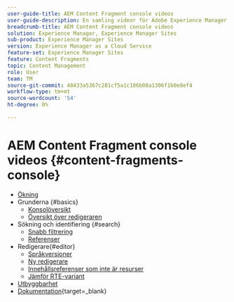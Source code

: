 ```yaml
---
user-guide-title: AEM Content Fragment console videos
user-guide-description: En samling videor för Adobe Experience Manager Content Fragment-konsolen.
breadcrumb-title: AEM Content Fragment console videos
solution: Experience Manager, Experience Manager Sites
sub-product: Experience Manager Sites
version: Experience Manager as a Cloud Service
feature-set: Experience Manager Sites
feature: Content Fragments
topic: Content Management
role: User
team: TM
source-git-commit: 48433a5367c281cf5a1c106b08a1306f1b0e8ef4
workflow-type: tm+mt
source-wordcount: '54'
ht-degree: 0%

---
```



# AEM Content Fragment console videos {#content-fragments-console}

+ [Ökning](overview.md)
+ Grunderna {#basics}
   + [Konsolöversikt](./basics/content-fragments-console.md)
   + [Översikt över redigeraren](./basics/content-fragment-editor.md)
+ Sökning och identifiering {#search}
   + [Snabb filtrering](search/fast-filtering.md)
   + [Referenser](search/references.md)
+ Redigerare{#editor}
   + [Språkversioner](editor/language-copies.md)
   + [Ny redigerare](editor/new-editor-toggle.md)
   + [Innehållsreferenser som inte är resurser](editor/non-asset-content-references.md)
   + [Jämför RTE-variant](editor/rte-variant-compare.md)
+ [Utbyggbarhet](https://experienceleague.adobe.com/docs/experience-manager-learn/cloud-service/developing/extensibility/content-fragments/overview.html?lang=sv-SE)
+ [Dokumentation](https://experienceleague.adobe.com/docs/experience-manager-cloud-service/content/sites/administering/content-fragments/content-fragments-console.html?lang=sv-SE){target=_blank}

